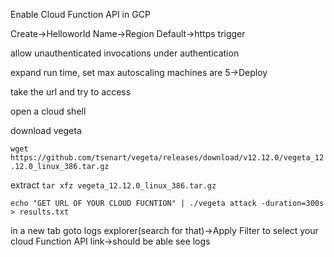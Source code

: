 Enable Cloud Function API in GCP

Create->Helloworld Name->Region Default->https trigger

allow unauthenticated invocations under authentication

expand run time, set max autoscaling machines are 5->Deploy

take the url and try to access

open a cloud shell

download vegeta 

`wget https://github.com/tsenart/vegeta/releases/download/v12.12.0/vegeta_12.12.0_linux_386.tar.gz`

extract 
`tar xfz vegeta_12.12.0_linux_386.tar.gz`

`echo "GET URL OF YOUR CLOUD FUCNTION" | ./vegeta attack -duration=300s > results.txt`

in a new tab goto logs explorer(search for that)->Apply Filter to select your cloud Function API link->should be able see logs
